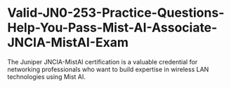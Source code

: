 # Valid-JN0-253-Practice-Questions-Help-You-Pass-Mist-AI-Associate-JNCIA-MistAI-Exam
The Juniper JNCIA-MistAI certification is a valuable credential for networking professionals who want to build expertise in wireless LAN technologies using Mist AI.
